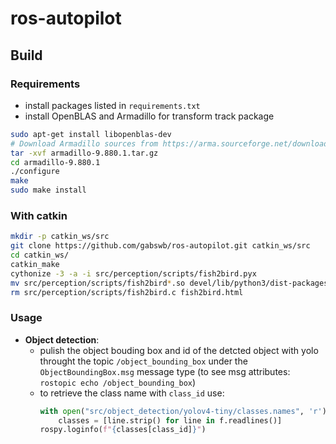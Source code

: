 # ros-autopilot
## Build
### Requirements
- install packages listed in `requirements.txt`
- install OpenBLAS and Armadillo for transform track package
```sh
sudo apt-get install libopenblas-dev
# Download Armadillo sources from https://arma.sourceforge.net/download.html
tar -xvf armadillo-9.880.1.tar.gz 
cd armadillo-9.880.1 
./configure 
make 
sudo make install
```
### With catkin
```sh
mkdir -p catkin_ws/src
git clone https://github.com/gabswb/ros-autopilot.git catkin_ws/src
cd catkin_ws/
catkin_make
cythonize -3 -a -i src/perception/scripts/fish2bird.pyx
mv src/perception/scripts/fish2bird*.so devel/lib/python3/dist-packages/
rm src/perception/scripts/fish2bird.c fish2bird.html
```

### Usage
- **Object detection**:
    - pulish the object bouding box and id of the detcted object with yolo throught the topic `/object_bounding_box` under the `ObjectBoundingBox.msg` message type (to see msg attributes: `rostopic echo /object_bounding_box`)
    - to retrieve the class name with `class_id` use:
        ```py
        with open("src/object_detection/yolov4-tiny/classes.names", 'r') as f:
            classes = [line.strip() for line in f.readlines()]
        rospy.loginfo(f"{classes[class_id]}")
        ```

